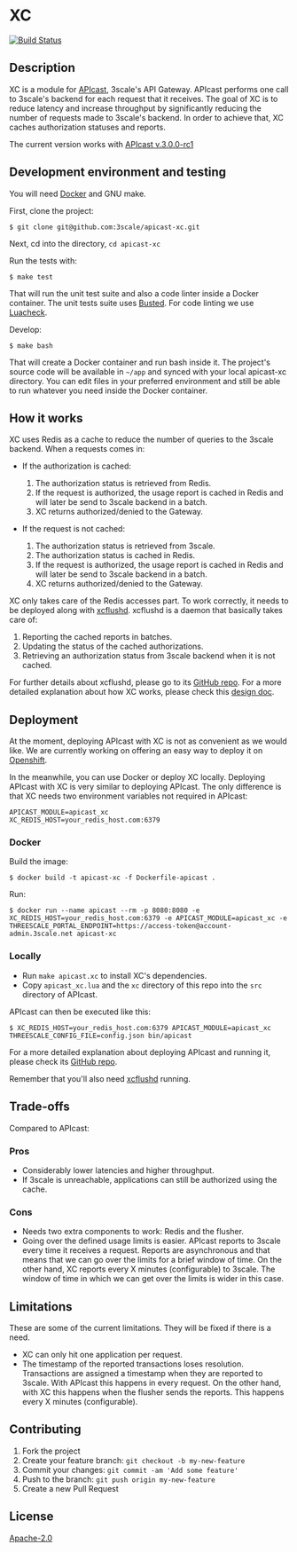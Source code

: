 # XC

[![Build Status](https://travis-ci.org/3scale/apicast-xc.svg?branch=master)](https://travis-ci.org/3scale/apicast-xc)

## Description

XC is a module for [APIcast](https://github.com/3scale/apicast), 3scale's API Gateway.
APIcast performs one call to 3scale's backend for each request that it
receives. The goal of XC is to reduce latency and increase throughput by
significantly reducing the number of requests made to 3scale's backend. In order
to achieve that, XC caches authorization statuses and reports.

The current version works with [APIcast v.3.0.0-rc1](https://github.com/3scale/apicast/releases/tag/v3.0.0-rc1)

## Development environment and testing

You will need [Docker](https://www.docker.com/) and GNU make.

First, clone the project:
```
$ git clone git@github.com:3scale/apicast-xc.git
```

Next, cd into the directory, `cd apicast-xc`

Run the tests with:
```
$ make test
```

That will run the unit test suite and also a code linter inside a Docker
container.
The unit tests suite uses [Busted](https://github.com/Olivine-Labs/busted).
For code linting we use [Luacheck](https://github.com/mpeterv/luacheck).

Develop:
```
$ make bash
```

That will create a Docker container and run bash inside it. The project's
source code will be available in `~/app` and synced with your local apicast-xc
directory. You can edit files in your preferred environment and still be able
to run whatever you need inside the Docker container.


## How it works

XC uses Redis as a cache to reduce the number of queries to the 3scale backend.
When a requests comes in:

- If the authorization is cached:
    1. The authorization status is retrieved from Redis.
    2. If the request is authorized, the usage report is cached in Redis and
       will later be send to 3scale backend in a batch.
    3. XC returns authorized/denied to the Gateway.

- If the request is not cached:
    1. The authorization status is retrieved from 3scale.
    2. The authorization status is cached in Redis.
    3. If the request is authorized, the usage report is cached in Redis and
       will later be send to 3scale backend in a batch.
    4. XC returns authorized/denied to the Gateway.

XC only takes care of the Redis accesses part. To work correctly, it needs
to be deployed along with [xcflushd](https://github.com/3scale/xcflushd).
xcflushd is a daemon that basically takes care of:

1. Reporting the cached reports in batches.
2. Updating the status of the cached authorizations.
3. Retrieving an authorization status from 3scale backend when it is not
   cached.

For further details about xcflushd, please go to its [GitHub repo](https://github.com/3scale/xcflushd).
For a more detailed explanation about how XC works, please check this [design doc](doc/design.md).


## Deployment

At the moment, deploying APIcast with XC is not as convenient as we would like.
We are currently working on offering an easy way to deploy it on [Openshift](https://www.openshift.com).

In the meanwhile, you can use Docker or deploy XC locally. Deploying APIcast
with XC is very similar to deploying APIcast. The only difference is that XC
needs two environment variables not required in APIcast:
```
APICAST_MODULE=apicast_xc
XC_REDIS_HOST=your_redis_host.com:6379
```

### Docker

Build the image:
```
$ docker build -t apicast-xc -f Dockerfile-apicast .
```

Run:
```
$ docker run --name apicast --rm -p 8080:8080 -e XC_REDIS_HOST=your_redis_host.com:6379 -e APICAST_MODULE=apicast_xc -e THREESCALE_PORTAL_ENDPOINT=https://access-token@account-admin.3scale.net apicast-xc
```

### Locally

- Run `make apicast.xc` to install XC's dependencies.
- Copy `apicast_xc.lua` and the `xc` directory of this repo into the `src`
  directory of APIcast.

APIcast can then be executed like this:
```
$ XC_REDIS_HOST=your_redis_host.com:6379 APICAST_MODULE=apicast_xc THREESCALE_CONFIG_FILE=config.json bin/apicast
```

For a more detailed explanation about deploying APIcast and running it, please
check its [GitHub repo](https://github.com/3scale/apicast).

Remember that you'll also need [xcflushd](https://github.com/3scale/xcflushd) running.

## Trade-offs

Compared to APIcast:

### Pros
- Considerably lower latencies and higher throughput.
- If 3scale is unreachable, applications can still be authorized using the
  cache.

### Cons
- Needs two extra components to work: Redis and the flusher.
- Going over the defined usage limits is easier. APIcast reports to 3scale
  every time it receives a request. Reports are asynchronous and that
  means that we can go over the limits for a brief window of time. On the other
  hand, XC reports every X minutes (configurable) to 3scale. The window of time
  in which we can get over the limits is wider in this case.


## Limitations

These are some of the current limitations. They will be fixed if there is a need.

- XC can only hit one application per request.
- The timestamp of the reported transactions loses resolution. Transactions
  are assigned a timestamp when they are reported to 3scale. With APIcast this
  happens in every request. On the other hand, with XC this happens when the
  flusher sends the reports. This happens every X minutes (configurable).


## Contributing

1. Fork the project
2. Create your feature branch: `git checkout -b my-new-feature`
3. Commit your changes: `git commit -am 'Add some feature'`
4. Push to the branch: `git push origin my-new-feature`
5. Create a new Pull Request


## License
[Apache-2.0](https://www.apache.org/licenses/LICENSE-2.0)